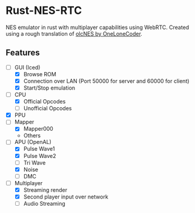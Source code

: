 # Rust-NES-RTC

NES emulator in rust with multiplayer capabilities using WebRTC. Created using a rough translation of [olcNES by OneLoneCoder](https://github.com/OneLoneCoder/olcNES).

## Features
- [ ] GUI (Iced)
    - [X] Browse ROM
    - [X] Connection over LAN (Port 50000 for server and 60000 for client)
    - [X] Start/Stop emulation
- [ ] CPU
    - [x] Official Opcodes
    - [ ] Unofficial Opcodes
- [x] PPU
- [ ] Mapper
    - [X] Mapper000
    - Others
- [ ] APU (OpenAL)
    - [x] Pulse Wave1
    - [x] Pulse Wave2
    - [ ] Tri Wave
    - [x] Noise
    - [ ] DMC
- [ ] Multiplayer
    - [x] Streaming render
    - [x] Second player input over network
    - [ ] Audio Streaming